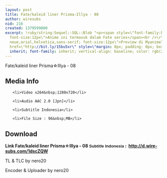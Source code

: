 ```yaml
---
layout: post
title: Fate/kaleid liner Prisma☆Illya - 08
author: wiresubs
nid: 216
created: 1379599800
excerpt: !ruby/string:Sequel::SQL::Blob "<p><span style=\"font-family:helvetica neue,arial,helvetica,sans-serif;
  font-size:12px\">Anime ini termasuk dalam Fate series</span><br />\r\n<span style=\"font-family:helvetica
  neue,arial,helvetica,sans-serif; font-size:12px\">Preview di Myanimelist :&nbsp;<a
  href=\"http://bit.ly/15bu5xr\" style=\"margin: 0px; padding: 0px; border: 0px; font-style:
  inherit; font-family: inherit; vertical-align: baseline; color: rgb(21, 106, 163);\">http://bit.ly/15bu5xr</a></span></p>\r\n"
---
```

<p class="rtecenter">Fate/kaleid liner Prisma☆Illya - 08</p>

<h2>Media Info</h2>

<ul>
	<li>Video x264&nbsp;1280x720</li>
	<li>Audio AAC 2.0 [Jpn]</li>
	<li>Subtitle Indonesia</li>
	<li>File Size : 96&nbsp;MB</li>
</ul>

<h2>Download</h2>

<p><strong>Link&nbsp;Fate/kaleid liner Prisma☆Illya - 08</strong><strong><span style="background-color:rgb(255, 255, 255); font-family:sans-serif,arial,verdana,trebuchet ms; font-size:13px">&nbsp;Subtitle Indonesia</span><strong>&nbsp;:&nbsp; <a href="http://d.wire-subs.com/1dscZQW">http://d.wire-subs.com/1dscZQW</a></strong></strong></p>

<p>TL &amp; TLC by nero20<br />
Encoder &amp; Uploader by nero20</p>
